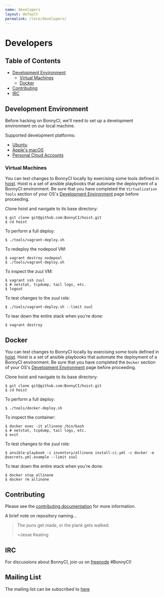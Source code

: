```yaml
---
name: developers
layout: default
permalink: /lore/developers/
---
```


# Developers

## Table of Contents

* [Development Environment](#development-environment)
  * [Virtual Machines](#virtual-machines)
  * [Docker](#docker)
* [Contributing](#contributing)
* [IRC](#irc)

## Development Environment

Before hacking on BonnyCI, we'll need to set up a development environment on
our local machine.

Supported development platforms:

* [Ubuntu](dev-environment/ubuntu.md)
* [Apple's macOS](dev-environment/macOS.md)
* [Personal Cloud Accounts](dev-environment/personal-cloud-accounts.md)

### Virtual Machines

You can test changes to BonnyCI locally by exercising some tools defined in
[hoist](www.github.com/BonnyCI/hoist). Hoist is a set of ansible playbooks that
automate the deployment of a BonnyCI environment. Be sure that you have
completed the `Virtualization Tools` section of your OS's [Development
Environment](#development-environment) page before proceeding.

Clone hoist and navigate to its base directory:

```shell
$ git clone git@github.com:BonnyCI/hoist.git
$ cd hoist
```

To perform a full deploy:

```shell
$ ./tools/vagrant-deploy.sh
```

To redeploy the nodepool VM:

```shell
$ vagrant destroy nodepool
$ ./tools/vagrant-deploy.sh
```

To inspect the zuul VM:

```shell
$ vagrant ssh zuul
$ # netstat, tcpdump, tail logs, etc.
$ logout
```

To test changes to the zuul role:

```shell
$ ./tools/vagrant-deploy.sh --limit zuul
```

To tear down the entire stack when you're done:

```shell
$ vagrant destroy
```

## Docker

You can test changes to BonnyCI locally by exercising some tools defined in
[hoist](www.github.com/BonnyCI/hoist). Hoist is a set of ansible playbooks that
automate the deployment of a BonnyCI environment. Be sure that you have
completed the `Docker` section of your OS's [Development
Environment](#development-environment) page before proceeding.

Clone hoist and navigate to its base directory:

```shell
$ git clone git@github.com:BonnyCI/hoist.git
$ cd hoist
```

To perform a full deploy:

```shell
$ ./tools/docker-deploy.sh
```

To inspect the container:

```shell
$ docker exec -it allinone /bin/bash
$ # netstat, tcpdump, tail logs, etc.
$ exit
```

To test changes to the zuul role:

```shell
$ ansible-playbook -i inventory/allinone install-ci.yml -c docker -e @secrets.yml.example --limit zuul
```

To tear down the entire stack when you're done:

```shell
$ docker stop allinone
$ docker rm allinone
```

## Contributing

Please see the [contributing documentation](contributing) for more information.

A brief note on repository naming...
> The puns get made, or the plank gets walked.
>
> ~Jesse Keating

## IRC

For discussions about BonnyCI, join us on [freenode](https://freenode.net) #BonnyCI!

## Mailing List

The mailing list can be subscribed to [here](http://list.bonnyci.org/mailman/listinfo/bonnyci_list.bonnyci.org)
